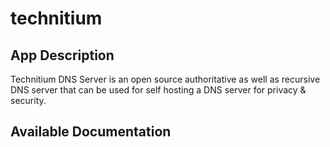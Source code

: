 # technitium

## App Description

Technitium DNS Server is an open source authoritative as well as recursive DNS server that can be used for self hosting a DNS server for privacy & security.

## Available Documentation

